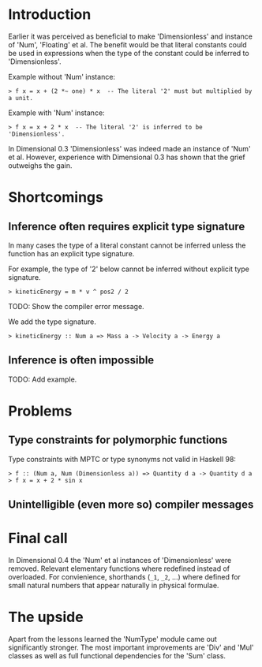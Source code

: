 # Introduction #

Earlier it was perceived as beneficial to make 'Dimensionless' and instance of 'Num', 'Floating' et al. The benefit would be that literal constants could be used in expressions when the type of the constant could be inferred to 'Dimensionless'.

Example without 'Num' instance:
```
> f x = x + (2 *~ one) * x  -- The literal '2' must but multiplied by a unit.
```
Example with 'Num' instance:
```
> f x = x + 2 * x  -- The literal '2' is inferred to be 'Dimensionless'.
```

In Dimensional 0.3 'Dimensionless' was indeed made an instance of 'Num' et al. However, experience with Dimensional 0.3 has shown that the grief outweighs the gain.




# Shortcomings #


## Inference often requires explicit type signature ##

In many cases the type of a literal constant cannot be inferred unless the function has an explicit type signature.

For example, the type of '2' below cannot be inferred without explicit type signature.
```
> kineticEnergy = m * v ^ pos2 / 2
```
TODO: Show the compiler error message.

We add the type signature.
```
> kineticEnergy :: Num a => Mass a -> Velocity a -> Energy a
```


## Inference is often impossible ##

TODO: Add example.


# Problems #


## Type constraints for polymorphic functions ##

Type constraints with MPTC or type synonyms not valid in Haskell 98:
```
> f :: (Num a, Num (Dimensionless a)) => Quantity d a -> Quantity d a
> f x = x + 2 * sin x
```


## Unintelligible (even more so) compiler messages ##


# Final call #

In Dimensional 0.4 the 'Num' et al instances of 'Dimensionless' were removed. Relevant elementary functions where redefined instead of overloaded. For convienience, shorthands (`_1`, `_2`, ...) where defined for small natural numbers that appear naturally in physical formulae.


# The upside #

Apart from the lessons learned the 'NumType' module came out significantly stronger. The most important improvements are 'Div' and 'Mul' classes as well as full functional dependencies for the 'Sum' class.